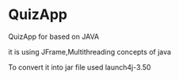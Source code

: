 # QuizApp
QuizApp for based on JAVA 

it is using JFrame,Multithreading concepts of java

To convert it into jar file used launch4j-3.50 
